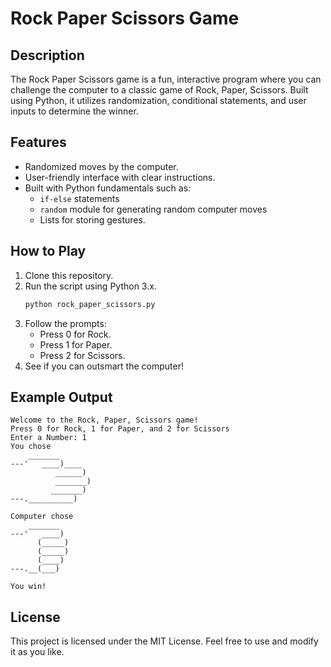 # Rock Paper Scissors Game

## Description
The Rock Paper Scissors game is a fun, interactive program where you can challenge the computer to a classic game of Rock, Paper, Scissors. Built using Python, it utilizes randomization, conditional statements, and user inputs to determine the winner.

## Features
- Randomized moves by the computer.
- User-friendly interface with clear instructions.
- Built with Python fundamentals such as:
  - `if-else` statements
  - `random` module for generating random computer moves
  - Lists for storing gestures.

## How to Play
1. Clone this repository.
2. Run the script using Python 3.x.
   ```bash
   python rock_paper_scissors.py
   ```
3. Follow the prompts:
   - Press 0 for Rock.
   - Press 1 for Paper.
   - Press 2 for Scissors.
4. See if you can outsmart the computer!

## Example Output
```
Welcome to the Rock, Paper, Scissors game!
Press 0 for Rock, 1 for Paper, and 2 for Scissors
Enter a Number: 1
You chose
    _______
---'   ____)____
          ______)
          _______)
         _______)
---.__________)

Computer chose
    _______
---'   ____)
      (_____)
      (_____)
      (____)
---.__(___)

You win!
```

## License
This project is licensed under the MIT License. Feel free to use and modify it as you like.
